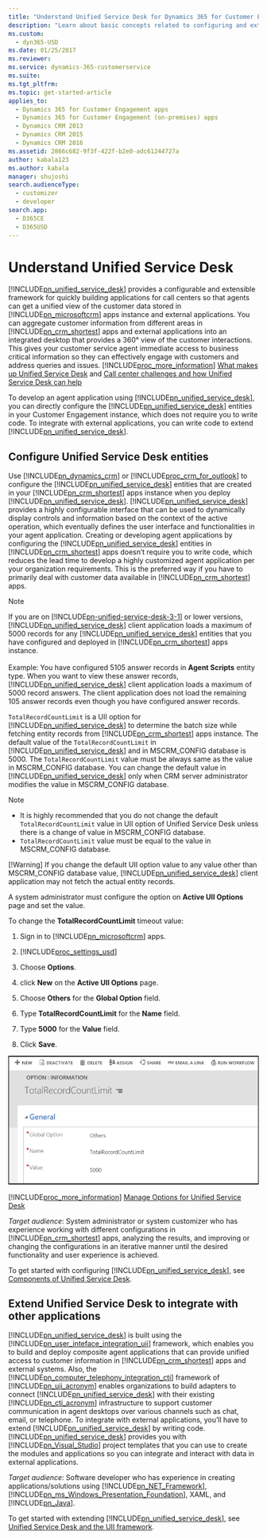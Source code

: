 ```yaml
---
title: "Understand Unified Service Desk for Dynamics 365 for Customer Engagement apps concepts | MicrosoftDocs"
description: "Learn about basic concepts related to configuring and extending Unified Service Desk."
ms.custom: 
  - dyn365-USD
ms.date: 01/25/2017
ms.reviewer: 
ms.service: dynamics-365-customerservice
ms.suite: 
ms.tgt_pltfrm: 
ms.topic: get-started-article
applies_to: 
  - Dynamics 365 for Customer Engagement apps
  - Dynamics 365 for Customer Engagement (on-premises) apps
  - Dynamics CRM 2013
  - Dynamics CRM 2015
  - Dynamics CRM 2016
ms.assetid: 2866c682-9f3f-422f-b2e0-adc61244727a
author: kabala123
ms.author: kabala
manager: shujoshi
search.audienceType: 
  - customizer
  - developer
search.app: 
  - D365CE
  - D365USD
---
```

# Understand Unified Service Desk

[!INCLUDE[pn_unified_service_desk](../includes/pn-unified-service-desk.md)] provides a configurable and extensible framework for quickly building applications for call centers so that agents can get a unified view of the customer data stored in [!INCLUDE[pn_microsoftcrm](../includes/pn-microsoftcrm.md)] apps instance and external applications. You can aggregate customer information from different areas in [!INCLUDE[pn_crm_shortest](../includes/pn-crm-shortest.md)] apps and external applications into an integrated desktop that provides a 360° view of the customer interactions. This gives your customer service agent immediate access to business critical information so they can effectively engage with customers and address queries and issues. [!INCLUDE[proc_more_information](../includes/proc-more-information.md)] [What makes up Unified Service Desk](admin/overview-unified-service-desk.md#USD) and [Call center challenges and how Unified Service Desk can help](admin/call-center-challenges-how-unified-service-desk-can-help.md)
  
 To develop an agent application using [!INCLUDE[pn_unified_service_desk](../includes/pn-unified-service-desk.md)], you can directly configure the  [!INCLUDE[pn_unified_service_desk](../includes/pn-unified-service-desk.md)] entities in your Customer Engagement instance, which does not require you to write code. To integrate with external applications, you can write code to extend [!INCLUDE[pn_unified_service_desk](../includes/pn-unified-service-desk.md)].  
  
## Configure Unified Service Desk entities

Use [!INCLUDE[pn_dynamics_crm](../includes/pn-dynamics-crm.md)] or [!INCLUDE[proc_crm_for_outlook](../includes/proc-crm-for-outlook.md)] to configure the [!INCLUDE[pn_unified_service_desk](../includes/pn-unified-service-desk.md)] entities that are created in your [!INCLUDE[pn_crm_shortest](../includes/pn-crm-shortest.md)] apps instance when you deploy [!INCLUDE[pn_unified_service_desk](../includes/pn-unified-service-desk.md)]. [!INCLUDE[pn_unified_service_desk](../includes/pn-unified-service-desk.md)] provides a highly configurable interface that can be used to dynamically display controls and information based on the context of the active operation, which eventually defines the user interface and functionalities in your agent application. Creating or developing agent applications by configuring the [!INCLUDE[pn_unified_service_desk](../includes/pn-unified-service-desk.md)] entities in [!INCLUDE[pn_crm_shortest](../includes/pn-crm-shortest.md)] apps doesn’t require you to write code, which reduces the lead time to develop a highly customized agent application per your organization requirements. This is the preferred way if you have to primarily deal with customer data available in [!INCLUDE[pn_crm_shortest](../includes/pn-crm-shortest.md)] apps.

> [!Note]
> If you are on [!INCLUDE[pn-unified-service-desk-3-1](../includes/pn-unified-service-desk-3-1.md)] or lower versions, [!INCLUDE[pn_unified_service_desk](../includes/pn-unified-service-desk.md)] client application loads a maximum of 5000 records for any [!INCLUDE[pn_unified_service_desk](../includes/pn-unified-service-desk.md)] entities that you have configured and deployed in [!INCLUDE[pn_crm_shortest](../includes/pn-crm-shortest.md)] apps instance.<br><br>
> Example: You have configured 5105 answer records in **Agent Scripts** entity type. When you want to view these answer records, [!INCLUDE[pn_unified_service_desk](../includes/pn-unified-service-desk.md)] client application loads a maximum of 5000 record answers. The client application does not load the remaining 105 answer records even though you have configured answer records. 

`TotalRecordCountLimit` is a UII option for [!INCLUDE[pn_unified_service_desk](../includes/pn-unified-service-desk.md)] to determine the batch size while fetching entity records from [!INCLUDE[pn_crm_shortest](../includes/pn-crm-shortest.md)] apps instance. The default value of the `TotalRecordCountLimit` in [!INCLUDE[pn_unified_service_desk](../includes/pn-unified-service-desk.md)] and in MSCRM\_CONFIG database is 5000. The `TotalRecordCountLimit` value must be always same as the value in MSCRM\_CONFIG database. You can change the default value in [!INCLUDE[pn_unified_service_desk](../includes/pn-unified-service-desk.md)] only when CRM server administrator modifies the value in MSCRM\_CONFIG database.

> [!Note]
> - It is highly recommended that you do not change the default `TotalRecordCountLimit` value in UII option of Unified Service Desk unless there is a change of value in MSCRM_CONFIG database.
> - `TotalRecordCountLimit` value must be equal to the value in MSCRM\_CONFIG database.
> 
> [!Warning]
> If you change the default UII option value to any value other than MSCRM\_CONFIG database value, [!INCLUDE[pn_unified_service_desk](../includes/pn-unified-service-desk.md)] client application may not fetch the actual entity records.

A system administrator must configure the option on **Active UII Options** page and set the value.

To change the **TotalRecordCountLimit** timeout value:

1. Sign in to [!INCLUDE[pn_microsoftcrm](../includes/pn-microsoftcrm.md)] apps.

2. [!INCLUDE[proc_settings_usd](../includes/proc-settings-usd.md)]

3. Choose **Options**.  

4. click **New** on the **Active UII Options** page.

5. Choose **Others** for the **Global Option** field.

6. Type **TotalRecordCountLimit** for the **Name** field.

7. Type **5000** for the **Value** field.

8. Click **Save**.

![Configure TotalRecordCountLimit](../unified-service-desk/media/crm-itpro-usd-total-record-count-limit.PNG "Configure TotalRecordCountLimit")

[!INCLUDE[proc_more_information](../includes/proc-more-information.md)] [Manage Options for Unified Service Desk](../unified-service-desk/admin/manage-options-unified-service-desk.md)

*Target audience*: System administrator or system customizer who has experience working with different configurations in [!INCLUDE[pn_crm_shortest](../includes/pn-crm-shortest.md)] apps, analyzing the results, and improving or changing the configurations in an iterative manner until the desired functionality and user experience is achieved.

To get started with configuring [!INCLUDE[pn_unified_service_desk](../includes/pn-unified-service-desk.md)], see [Components of Unified Service Desk](../unified-service-desk/core-concepts-for-configuring-unified-service-desk.md).  
  
## Extend Unified Service Desk to integrate with other applications

[!INCLUDE[pn_unified_service_desk](../includes/pn-unified-service-desk.md)] is built using the [!INCLUDE[pn_user_inteface_integration_uii](../includes/pn-user-interface-integration-uii.md)] framework, which enables you to build and deploy composite agent applications that can provide unified access to customer information in [!INCLUDE[pn_crm_shortest](../includes/pn-crm-shortest.md)] apps and external systems. Also, the [!INCLUDE[pn_computer_telephony_integration_cti](../includes/pn-computer-telephony-integration-cti.md)] framework of [!INCLUDE[pn_uii_acronym](../includes/pn-uii-acronym.md)] enables organizations to build adapters to connect [!INCLUDE[pn_unified_service_desk](../includes/pn-unified-service-desk.md)] with their existing [!INCLUDE[pn_cti_acronym](../includes/pn-cti-acronym.md)] infrastructure to support customer communication in agent desktops over various channels such as chat, email, or telephone. To integrate with external applications, you’ll have to extend [!INCLUDE[pn_unified_service_desk](../includes/pn-unified-service-desk.md)] by writing code. [!INCLUDE[pn_unified_service_desk](../includes/pn-unified-service-desk.md)] provides you with [!INCLUDE[pn_Visual_Studio](../includes/pn-visual-studio.md)] project templates that you can use to create the modules and applications so you can integrate and interact with data in external applications.  
  
*Target audience*:   Software developer who has experience in creating applications/solutions using [!INCLUDE[pn_NET_Framework](../includes/pn-net-framework.md)], [!INCLUDE[pn_ms_Windows_Presentation_Foundation](../includes/pn-ms-windows-presentation-foundation.md)], XAML, and [!INCLUDE[pn_Java](../includes/pn-java.md)].  

To get started with extending [!INCLUDE[pn_unified_service_desk](../includes/pn-unified-service-desk.md)], see [Unified Service Desk and the UII framework](../unified-service-desk/unified-service-desk-uii-framework.md).
